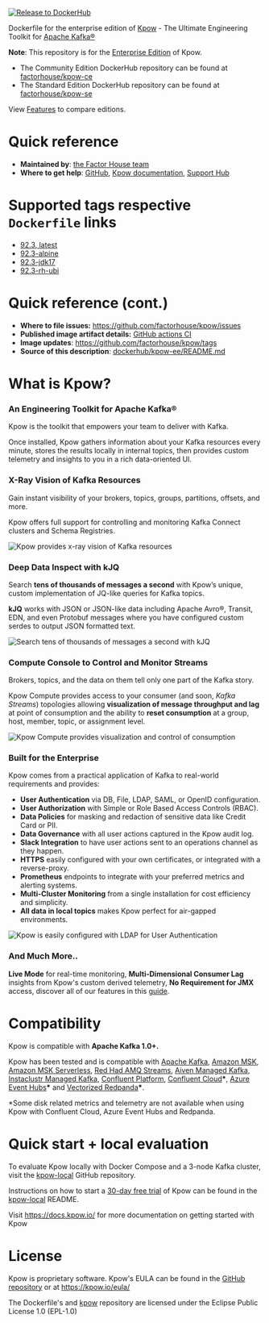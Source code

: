 [![Release to DockerHub](https://github.com/factorhouse/kpow/actions/workflows/release.yml/badge.svg?branch=main)](https://github.com/factorhouse/kpow/actions/workflows/release.yml)

Dockerfile for the enterprise edition of [Kpow](https://kpow.io) - The Ultimate Engineering Toolkit for [Apache Kafka®](https://kafka.apache.org/)

**Note**: This repository is for the [Enterprise Edition](https://kpow.io/pricing) of Kpow. 

*  The Community Edition DockerHub repository can be found at [factorhouse/kpow-ce](https://hub.docker.com/r/factorhouse/kpow-ce) 
*  The Standard Edition DockerHub repository can be found at [factorhouse/kpow-se](https://hub.docker.com/r/factorhouse/kpow-se) 

View [Features](https://kpow.io/features) to compare editions.

# Quick reference

* **Maintained by**: [the Factor House team](https://github.com/factorhouse/kpow)
* **Where to get help**: [GitHub](https://github.com/factorhouse/kpow), [Kpow documentation](http://docs.kpow.io/), [Support Hub](https://kpow.io/support)

# Supported tags respective `Dockerfile` links

<!--- StartReleaseLinks --->

* [92.3, latest](https://github.com/factorhouse/kpow/blob/main/dockerfile/kpow/Dockerfile)
* [92.3-alpine](https://github.com/factorhouse/kpow/blob/main/dockerfile/alpine/Dockerfile)
* [92.3-jdk17](https://github.com/factorhouse/kpow/blob/main/dockerfile/jdk17/Dockerfile)
* [92.3-rh-ubi](https://github.com/factorhouse/kpow/blob/main/dockerfile/rh-ubi/Dockerfile)

<!--- EndReleaseLinks --->

# Quick reference (cont.)

* **Where to file issues:** https://github.com/factorhouse/kpow/issues
* **Published image artifact details:** [GitHub actions CI](https://github.com/factorhouse/kpow/actions/workflows/build.yml)
* **Image updates**: https://github.com/factorhouse/kpow/tags
* **Source of this description**: [dockerhub/kpow-ee/README.md](https://github.com/factorhouse/kpow/blob/main/dockerhub/kpow-ee/README.md)

# What is Kpow?

### An Engineering Toolkit for Apache Kafka®

Kpow is the toolkit that empowers your team to deliver with Kafka.

Once installed, Kpow gathers information about your Kafka resources every minute, stores the results locally in internal topics, then provides custom telemetry and insights to you in a rich data-oriented UI.

### X-Ray Vision of Kafka Resources

Gain instant visibility of your brokers, topics, groups, partitions, offsets, and more.

Kpow offers full support for controlling and monitoring Kafka Connect clusters and Schema Registries.

![Kpow provides x-ray vision of Kafka resources](https://docs.factorhouse.io/img/assets/overview-xray.png)

### Deep Data Inspect with kJQ

Search **tens of thousands of messages a second** with Kpow’s unique, custom implementation of JQ-like queries for Kafka topics. 

**kJQ** works with JSON or JSON-like data including Apache Avro®, Transit, EDN, and even Protobuf messages where you have configured custom serdes to output JSON formatted text.

![Search tens of thousands of messages a second with kJQ](https://docs.factorhouse.io/img/assets/data-inspect-with-data.png)

### Compute Console to Control and Monitor Streams

Brokers, topics, and the data on them tell only one part of the Kafka story.

Kpow Compute provides access to your consumer \(and soon, _Kafka Streams_\) topologies allowing **visualization of message throughput and lag** at point of consumption and the ability to **reset consumption** at a group, host, member, topic, or assignment level.

![Kpow Compute provides visualization and control of consumption](https://docs.factorhouse.io/img/assets/streams-topology-usage.png)

### Built for the Enterprise

Kpow comes from a practical application of Kafka to real-world requirements and provides:

* **User Authentication** via DB, File, LDAP, SAML, or OpenID configuration.
* **User Authorization** with Simple or Role Based Access Controls \(RBAC\).
* **Data Policies** for masking and redaction of sensitive data like Credit Card or PII.
* **Data Governance** with all user actions captured in the Kpow audit log.
* **Slack Integration** to have user actions sent to an operations channel as they happen.
* **HTTPS** easily configured with your own certificates, or integrated with a reverse-proxy.
* **Prometheus** endpoints to integrate with your preferred metrics and alerting systems.
* **Multi-Cluster Monitoring** from a single installation for cost efficiency and simplicity.
* **All data in local topics** makes Kpow perfect for air-gapped environments.

![Kpow is easily configured with LDAP for User Authentication](https://docs.factorhouse.io/img/assets/login-jetty.png)

### And Much More..

**Live Mode** for real-time monitoring, **Multi-Dimensional Consumer Lag** insights from Kpow's custom derived telemetry, **No Requirement for JMX** access, discover all of our features in this [guide](https://docs.kpow.io).


# Compatibility

Kpow is compatible with **Apache Kafka 1.0+.**

Kpow has been tested and is compatible with [Apache Kafka](https://kafka.apache.org/), [Amazon MSK](https://aws.amazon.com/msk/), [Amazon MSK Serverless](https://aws.amazon.com/msk/features/msk-serverless/), [Red Had AMQ Streams](https://www.redhat.com/en/resources/amq-streams-datasheet), [Aiven Managed Kafka](https://aiven.io/kafka), [Instaclustr Managed Kafka](https://www.instaclustr.com/products/managed-apache-kafka/), [Confluent Platform](https://www.confluent.io/product/confluent-platform), [Confluent Cloud](https://www.confluent.io/confluent-cloud)**\***, [Azure Event Hubs](https://azure.microsoft.com/en-us/services/event-hubs/)**\*** and [Vectorized Redpanda](https://vectorized.io/redpanda/)**\***.

\*Some disk related metrics and telemetry are not available when using Kpow with Confluent Cloud, Azure Event Hubs and Redpanda.

# Quick start + local evaluation

To evaluate Kpow locally with Docker Compose and a 3-node Kafka cluster, visit the [kpow-local](https://github.com/factorhouse/kpow-local) GitHub repository.

Instructions on how to start a [30-day free trial](https://kpow.io/#trial) of Kpow can be found in the [kpow-local](https://github.com/factorhouse/kpow-local) README.

Visit https://docs.kpow.io/ for more documentation on getting started with Kpow

# License

Kpow is proprietary software. Kpow's EULA can be found in the [GitHub repository](https://github.com/factorhouse/kpow/blob/main/resources/eula.txt) or at https://kpow.io/eula/

The Dockerfile's and [kpow](https://github.com/factorhouse/kpow) repository are licensed under the Eclipse Public License 1.0 (EPL-1.0)